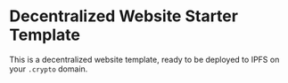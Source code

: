 # Decentralized Website Starter Template

This is a decentralized website template, ready to be deployed to IPFS on your
`.crypto` domain.
